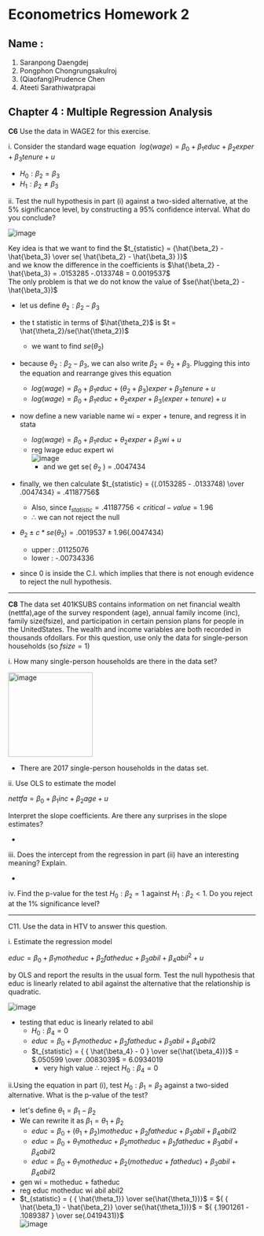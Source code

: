 # Econometrics Homework 2

## Name : 

1. Saranpong Daengdej
2. Pongphon Chongrungsakulroj
3. (Qiaofang)Prudence Chen
4. Ateeti Sarathiwatprapai

## Chapter 4 : Multiple Regression Analysis

<strong>C6</strong> Use the data in WAGE2 for this exercise.

i. Consider the standard wage equation $\ log(wage) = \beta_0 + \beta_1 educ + \beta_2 exper + \beta_3 tenure + u$
* $H_0 : \beta_2 = \beta_3$
* $H_1 : \beta_2 \neq \beta_3$

ii. Test the null hypothesis in part (i) against a two-sided alternative, at the 5% significance level, by constructing a 95% confidence interval. What do you conclude?

![image](https://user-images.githubusercontent.com/20382285/197211300-6da77bd8-095f-454b-a412-249c4c6a3ed8.png)

Key idea is that we want to find the $t_{statistic} = {\hat{\beta_2} - \hat{\beta_3} \over se( \hat{\beta_2} - \hat{\beta_3} )}$\
and we know the difference in the coefficients is $\hat{\beta_2} - \hat{\beta_3} = .0153285 -.0133748 = 0.0019537$\
The only problem is that we do not know the value of $se(\hat{\beta_2} - \hat{\beta_3})$

- let us define $\theta_2 : \beta_2 - \beta_3$
- the t statistic in terms of $\hat{\theta_2}$ is $t = \hat{\theta_2}/se(\hat{\theta_2})$
  - we want to find $se(\theta_2)$ 
- because $\theta_2 : \beta_2 - \beta_3$, we can also write $\beta_2 = \theta_2 + \beta_3$. Plugging this into the equation and rearrange gives this equation

  - $log(wage) = \beta_0 + \beta_1 educ + (\theta_2 + \beta_3)exper + \beta_3 tenure + u$
  - $log(wage) = \beta_0 + \beta_1 educ + \theta_2 exper + \beta_3(exper + tenure) + u$
  
- now define a new variable name wi = exper + tenure, and regress it in stata
  - $log(wage) = \beta_0 + \beta_1 educ + \theta_2 exper + \beta_3 wi + u$
  - reg lwage educ expert wi\
![image](https://user-images.githubusercontent.com/20382285/197210584-e3b6bc40-59be-452c-a988-af0624503bd9.png)
    - and we get se( $\theta_2$ ) = .0047434
    
- finally, we then calculate $t_{statistic} = {(.0153285 - .0133748) \over .0047434} = .41187756$
  - Also, since $t_{statistic} = .41187756 < critical-value = 1.96$ 
  - $\therefore$ we can not reject the null
- $\theta_2 \pm c * se(\theta_2) = .0019537 \pm 1.96(.0047434)$
  - upper : .01125076
  - lower : -.00734336

* since 0 is inside the C.I. which implies that there is not enough evidence to reject the null hypothesis.
-------------------------------------------------------
<strong>C8</strong> The data set 401KSUBS contains information on net financial wealth (nettfa),age of the survey respondent (age), annual family income (inc), family size(fsize), and participation in certain pension plans for people in the UnitedStates. The wealth and income variables are both recorded in thousands ofdollars. For this question, use only the data for single-person households (so $fsize = 1$)

i. How many single-person households are there in the data set?

<img width="172" alt="image" src="https://user-images.githubusercontent.com/116269829/197110058-2aa726e1-c342-4736-8a2e-04e347d7e2b8.png">

- There are 2017 single-person households in the datas set.

ii. Use OLS to estimate the model

$nettfa = \beta_0 + \beta_1inc + \beta_2age + u$

Interpret the slope coefficients. Are there any surprises in the slope estimates?

-

iii. Does the intercept from the regression in part (ii) have an interesting meaning? Explain.

-

iv. Find the p-value for the test $H_0 : \beta_2 = 1$ against $H_1 : \beta_2 < 1$. Do you reject at the 1% significance level?

-------------------------------------------------------

C11. Use the data in HTV to answer this question.

i. Estimate the regression model

$educ = \beta_0 + \beta_1 motheduc + \beta_2 fatheduc + \beta_3 abil + \beta_4 abil^2 + u$

by OLS and report the results in the usual form. Test the null hypothesis that educ is linearly related to abil against the alternative that the relationship is       quadratic.

![image](https://user-images.githubusercontent.com/20382285/197214595-9c81a060-1b9b-4cc1-84d6-d77566015dd8.png)

- testing that educ is linearly related to abil 
  - $H_0 : \beta_4 = 0$
  - $educ = \beta_0 + \beta_1 motheduc + \beta_2 fatheduc + \beta_3 abil + \beta_4 abil2$
  - $t_{statistic} = { { \hat{\beta_4} - 0 } \over se(\hat{\beta_4})}$ = $.050599 \over .0083039$ = $6.0934019$
    - very high value $\therefore$ reject $H_0 : \beta_4 = 0$

ii.Using the equation in part (i), test $H_0 : \beta_1 = \beta_2$ against a two-sided alternative. What is the p-value of the test?

- let's define $\theta_1 = \beta_1 - \beta_2$
- We can rewrite it as $\beta_1 = \theta_1 + \beta_2$
  - $educ = \beta_0 + (\theta_1 + \beta_2)motheduc + \beta_2 fatheduc + \beta_3 abil + \beta_4 abil2$
  - $educ = \beta_0 + \theta_1 motheduc + \beta_2 motheduc + \beta_2 fatheduc + \beta_3 abil + \beta_4 abil2$
  - $educ = \beta_0 + \theta_1 motheduc + \beta_2 (motheduc + fatheduc) + \beta_3 abil + \beta_4 abil2$
- gen wi = motheduc + fatheduc
- reg educ motheduc wi abil abil2
- $t_{statistic} = { { \hat{\theta_1}} \over se(\hat{\theta_1})}$ = ${ { \hat{\beta_1} - \hat{\beta_2}} \over se(\hat{\theta_1})}$ = ${ {.1901261 - .1089387 } \over se(.0419431)}$\
![image](https://user-images.githubusercontent.com/20382285/197255642-8968fad9-0d3e-44b0-8899-0fc914abd84e.png)





